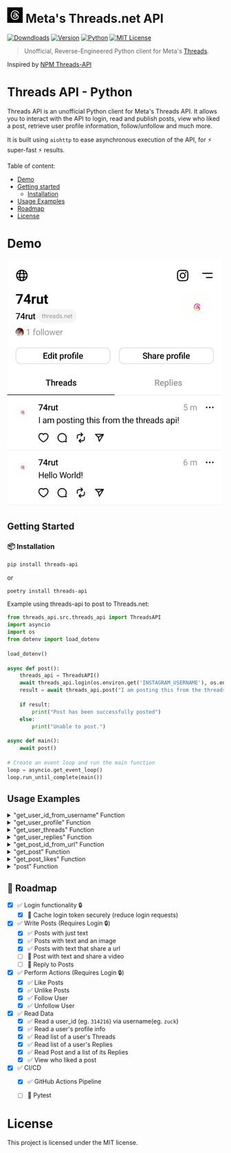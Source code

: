 # [<img src="https://raw.githubusercontent.com/danie1/threads-api/main/.github/logo.jpg" width="36" height="36" />](https://github.com/danie1) Meta's Threads.net API

[![Downdloads](https://pepy.tech/badge/threads-api)](https://pypi.org/project/threads-api/)
[![Version](https://img.shields.io/pypi/v/threads-api.svg?style=flat)](https://pypi.org/project/threads-api/)
[![Python](https://img.shields.io/pypi/pyversions/threads-api.svg)](https://pypi.org/project/threads-api/) [![MIT License](https://img.shields.io/pypi/l/threads-api.svg?style=flat)](https://github.com/Danie1/threads-api/blob/main/LICENSE) 

> Unofficial, Reverse-Engineered Python client for Meta's [Threads](https://threads.net).

Inspired by [NPM Threads-API](https://github.com/junhoyeo/threads-api)

# Threads API - Python

Threads API is an unofficial Python client for Meta's Threads API. It allows you to interact with the API to login, read and publish posts, view who liked a post, retrieve user profile information, follow/unfollow and much more.

It is built using `aiohttp` to ease asynchronous execution of the API, for ⚡ super-fast ⚡ results.

Table of content:

* [Demo](#demo)
* [Getting started](#getting-started)
  * [Installation](#Installation)
* [Usage Examples](#usage-examples)
* [Roadmap](#📌-roadmap)
* [License](#license)

# Demo
<img src=".github/user_example1.jpeg" alt="drawing" width="500"/>


## Getting Started

### 📦 Installation
```bash
pip install threads-api
```
or
```bash
poetry install threads-api
```

Example using threads-api to post to Threads.net:
``` python
from threads_api.src.threads_api import ThreadsAPI
import asyncio
import os
from dotenv import load_dotenv

load_dotenv()

async def post():
    threads_api = ThreadsAPI()
    await threads_api.login(os.environ.get('INSTAGRAM_USERNAME'), os.environ.get('INSTAGRAM_PASSWORD'))
    result = await threads_api.post("I am posting this from the threads api!")

    if result:
        print("Post has been successfully posted")
    else:
        print("Unable to post.")

async def main():
    await post()

# Create an event loop and run the main function
loop = asyncio.get_event_loop()
loop.run_until_complete(main())
```

## Usage Examples
<details>
  <summary>"get_user_id_from_username" Function</summary>

``` python
from threads_api.src.threads_api import ThreadsAPI
import asyncio

async def get_user_id_from_username():
    threads_api = ThreadsAPI()

    username = "zuck"
    user_id = await threads_api.get_user_id_from_username(username)

    if user_id:
        print(f"The user ID for username '{username}' is: {user_id}")
    else:
        print(f"User ID not found for username '{username}'")
```

Example Output:
```
The user ID for username 'zuck' is: 314216
```
</details>

<details>
  <summary>"get_user_profile" Function</summary>

``` python
async def get_user_profile():
    threads_api = ThreadsAPI()

    username = "zuck"
    user_id = await threads_api.get_user_id_from_username(username)

    if user_id:
        user_profile = await threads_api.get_user_profile(user_id)
        print(f"User profile for '{username}':")
        print(f"Name: {user_profile['username']}")
        print(f"Bio: {user_profile['biography']}")
        print(f"Followers: {user_profile['follower_count']}")
    else:
        print(f"User ID not found for username '{username}'")
```

Example Output:
```
User profile for 'zuck':
Name: zuck
Bio: 
Followers: 2288633
```
</details>

<details>
  <summary>"get_user_threads" Function</summary>

``` python
async def get_user_threads():
    threads_api = ThreadsAPI()

    username = "zuck"
    user_id = await threads_api.get_user_id_from_username(username)

    if user_id:
        threads = await threads_api.get_user_threads(user_id)
        print(f"The threads for user '{username}' are:")
        for thread in threads:
            print(f"Text: {thread['thread_items'][0]['post']['caption']} || Likes: {thread['thread_items'][0]['post']['like_count']}")
    else:
        print(f"User ID not found for username '{username}'")

```

Example Output:
```
The threads for user 'zuck' are:
zuck's Post: {'text': '70 million sign ups on Threads as of this morning. Way beyond our expectations.'} || Likes: 159293
zuck's Post: {'text': 'Lots of work on basic capabilities this morning.'} || Likes: 217148
zuck's Post: {'text': "Wow, 30 million sign ups as of this morning. Feels like the beginning of something special, but we've got a lot of work ahead to build out the app."} || Likes: 340098
zuck's Post: {'text': '10 million sign ups in seven hours 🤯'} || Likes: 357105
zuck's Post: {'text': 'Just passed 5 million sign ups in the first four hours...'} || Likes: 156277
zuck's Post: {'text': 'Threads just passed 2 million sign ups in the first two hours.'} || Likes: 132504
zuck's Post: {'text': "Glad you're all here on day one. Let's build something great together!"} || Likes: 175563
zuck's Post: {'text': "Let's do this. Welcome to Threads. 🔥"} || Likes: 166987
```
</details>


<details>
  <summary>"get_user_replies" Function</summary>

``` python
async def get_user_replies():
    threads_api = ThreadsAPI()

    username = "zuck"
    user_id = await threads_api.get_user_id_from_username(username)

    if user_id:
        threads = await threads_api.get_user_replies(user_id)
        print(f"The replies for user '{username}' are:")
        for thread in threads:
            print(f"-\n{thread['thread_items'][0]['post']['user']['username']}'s Post: {thread['thread_items'][0]['post']['caption']} || Likes: {thread['thread_items'][0]['post']['like_count']}")

            if len(thread["thread_items"]) > 1:
                print(f"{username}'s Reply: {thread['thread_items'][1]['post']['caption']} || Likes: {thread['thread_items'][1]['post']['like_count']}\n-")
            else:
                print(f"-> You will need to sign up / login to see more.")

    else:
        print(f"User ID not found for username '{username}'")

```

Example Output:
```
mosseri's Post: {'text': 'I joined Meta, then Facebook, 15 years ago today. We were four years old, had ~450 employees, had just translated the site, and had ~70M people.\n\nToday we hit that many signups on Threads. Now signups and retained users are different, and we built Threads on top of an amazing foundation provided by Instagram and by Meta, but there is something elegant about that symmetry.\n\nThank you to the team that actually built this app, thank you to the company and @zuck for trusting me all these years, 🙏🏼'} || Likes: 25523
zuck's Reply: {'text': "Congrats! Great milestone to celebrate 15 years. I'm grateful for everything you do."} || Likes: 5506
-
-
adidas's Post: {'text': 'to sock and slide or not to sock and slide today…'} || Likes: 7425
zuck's Reply: {'text': 'No socks for life'} || Likes: 9976
-
-
evachen212's Post: {'text': 'This is a good first Thread 🙌🏼'} || Likes: 8739
zuck's Reply: {'text': 'Believe when I say, I want it that way.'} || Likes: 23991
-
-
iamsamyrlaine's Post: {'text': "Can't remember the last time I even had the Twitter app on my phone, let alone posted something there; I'm definitely down with Threads though!"} || Likes: 4876
zuck's Reply: {'text': '🙌'} || Likes: 7928

...
```
</details>

<details>
  <summary>"get_post_id_from_url" Function</summary>

``` python
async def get_post_id_from_url():
    threads_api = ThreadsAPI()
    post_url = "https://www.threads.net/t/CuZsgfWLyiI"

    post_id = await threads_api.get_post_id_from_url(post_url)
    print(f"'Thread post {post_id}':")

```

Example Output:
```
Thread post_id is 3141737961795561608
```
</details>

<details>
  <summary>"get_post" Function</summary>

``` python
async def get_post():
    threads_api = ThreadsAPI()
    post_url = "https://www.threads.net/t/CuZsgfWLyiI"

    post_id = await threads_api.get_post_id_from_url(post_url)

    thread = await threads_api.get_post(post_id)
    print(f"'Thread post {thread['containing_thread']['thread_items'][0]['post']['caption']}':")

    for thread in thread["reply_threads"]:
        print(f"-\n{thread['thread_items'][0]['post']['user']['username']}'s Post: {thread['thread_items'][0]['post']['caption']} || Likes: {thread['thread_items'][0]['post']['like_count']}")
```

Example Output:
```
zuck's post {'text': '70 million sign ups on Threads as of this morning. Way beyond our expectations.'}:
-
luclevesque's Reply: {'text': 'Wow 🤯'} || Likes: 167
-
jasminericegirl's Reply: {'text': 'you are doing amazing sweetie'} || Likes: 391
-
zhra.ghalenoei's Reply: {'text': 'نصفشون ایرانین یَره🤣'} || Likes: 0
-
a.llisterthomas's Reply: {'text': 'elon finna drop this guy😭🥊'} || Likes: 0
-
_vormund_'s Reply: None || Likes: 0
-
sri_ty_'s Reply: {'text': '🐸So nice'} || Likes: 0
-
_william.carrera_'s Reply: {'text': 'Where’s the porn here Mr Zuck'} || Likes: 0
-
kal_blogs's Reply: {'text': 'When you said ‘our’, was it the ‘royal our’?'} || Likes: 0
-
nasheet's Reply: {'text': 'That is crazy road to 100M'} || Likes: 19
-
dsb.don's Reply: {'text': 'You did it 🇰🇪♥️'} || Likes: 0
-
pisceansoulx's Reply: {'text': 'Wohoo. You the man Zucker'} || Likes: 0
-
winchester_757's Reply: {'text': 'If only the meta verse was this good LMAO'} || Likes: 0
-
winchester_757's Reply: {'text': 'Only 10 mil more to match the big guy'} || Likes: 0
```
</details>

<details>
  <summary>"get_post_likes" Function</summary>

``` python
async def get_post_likes():
    api = ThreadsAPI()
    post_url = "https://www.threads.net/t/CuZsgfWLyiI"

    post_id = await api.get_post_id_from_url(post_url)

    likes = await api.get_post_likes(post_id)
    number_of_likes_to_display = 10

    for user_info in likes[:number_of_likes_to_display]:
        print(f'Username: {user_info["username"]} || Full Name: {user_info["full_name"]} || Follower Count: {user_info["follower_count"]} ')
```

Example Output:
```
Username: andrew_votava || Full Name: Andrew Votava || Follower Count: 19 
Username: herson_theeog || Full Name: Herson_theeOG || Follower Count: 323 
Username: dhruv___kanojia || Full Name: Dhruv🌟 || Follower Count: 38 
Username: codecrusadepk || Full Name: Code Crusade || Follower Count: 9 
Username: toxicated_jeshim_007 || Full Name: Jeshim Akhtar Choudhury || Follower Count: 6 
Username: jay.rex.official || Full Name: Jay Rex || Follower Count: 30 
Username: jessy.servin || Full Name: Jessica Servín || Follower Count: 343 
Username: joshxmadrid || Full Name: Josh Madrid || Follower Count: 1092 
Username: ganjipro || Full Name: Song Ganji || Follower Count: 1649 
Username: bilalmuhamadi || Full Name: B I L A L  M U H A M A D I || Follower Count: 111 
```
</details>

<details>
  <summary>"post" Function</summary>

``` python
async def post():
    threads_api = ThreadsAPI()
    # either set USERNAME and PASSWORD as environment variables, or replace these with your actual credentials
    await threads_api.login(os.environ.get('USERNAME'), os.environ.get('PASSWORD'))
    result = await threads_api.post("Hello World!")

    if result:
        print("Post has been successfully posted")
    else:
        print("Unable to post.")
```

Example Output:
```
Post has been successfully posted
```
</details>

## 📌 Roadmap

- [x] ✅ Login functionality 🔒
  - [x] 🚧 Cache login token securely (reduce login requests)
- [x] ✅ Write Posts (Requires Login 🔒)
  - [x] ✅ Posts with just text
  - [x] ✅ Posts with text and an image
  - [x] ✅ Posts with text that share a url
  - [ ] 🚧 Post with text and share a video
  - [ ] 🚧 Reply to Posts
- [x] ✅ Perform Actions (Requires Login 🔒)
  - [x] ✅ Like Posts
  - [x] ✅ Unlike Posts
  - [x] ✅ Follow User
  - [x] ✅ Unfollow User
- [x] ✅ Read Data
  - [x] ✅ Read a user_id (eg. `314216`) via username(eg. `zuck`)
  - [x] ✅ Read a user's profile info
  - [x] ✅ Read list of a user's Threads
  - [x] ✅ Read list of a user's Replies
  - [x] ✅ Read Post and a list of its Replies
  - [x] ✅ View who liked a post
- [x] ✅  CI/CD
  - [x] ✅  GitHub Actions Pipeline
  - [ ] 🚧  Pytest


# License
This project is licensed under the MIT license.
